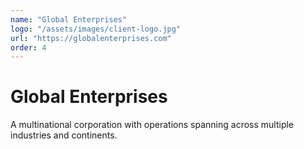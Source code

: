 ```yaml
---
name: "Global Enterprises"
logo: "/assets/images/client-logo.jpg"
url: "https://globalenterprises.com"
order: 4
---
```


# Global Enterprises

A multinational corporation with operations spanning across multiple industries and continents.
